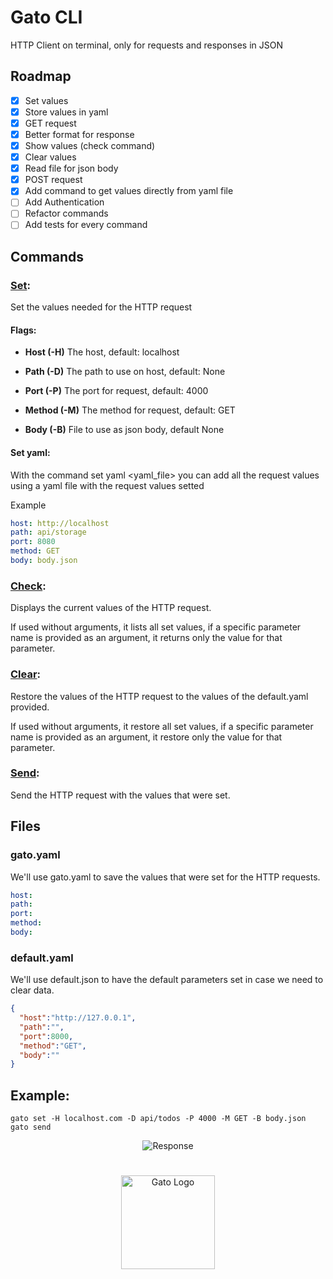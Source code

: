 # Gato CLI

HTTP Client on terminal, only for requests and responses in JSON

## Roadmap
- [x] Set values
- [x] Store values in yaml
- [x] GET request
- [x] Better format for response
- [x] Show values (check command)
- [x] Clear values
- [x] Read file for json body
- [x] POST request
- [x] Add command to get values directly from yaml file
- [ ] Add Authentication
- [ ] Refactor commands
- [ ] Add tests for every command

## Commands
### <ins>Set</ins>:
Set the values needed for the HTTP request

#### Flags:

- **Host (-H)** The host, default: localhost

- **Path (-D)** The path to use on host, default: None 

- **Port (-P)** The port for request, default: 4000

- **Method (-M)** The method for request, default: GET 

- **Body (-B)** File to use as json body, default None

#### Set yaml:
With the command set yaml <yaml_file> you can add all the request values using a yaml file with the request values setted

Example
``` yaml
host: http://localhost
path: api/storage
port: 8080
method: GET
body: body.json
```

### <ins>Check</ins>:
Displays the current values of the HTTP request.

If used without arguments, it lists all set values, if a specific parameter name is provided as an argument, it returns only the value for that parameter.

### <ins>Clear</ins>:
Restore the values of the HTTP request to the values of the default.yaml provided.

If used without arguments, it restore all set values, if a specific parameter name is provided as an argument, it restore only the value for that parameter.


### <ins>Send</ins>:
Send the HTTP request with the values that were set.

## Files

### gato.yaml
We'll use gato.yaml to save the values that were set for the HTTP requests.

``` yaml
host: 
path:
port: 
method:
body:
```

### default.yaml

We'll use default.json to have the default parameters set in case we need to clear data.

``` json
{
  "host":"http://127.0.0.1",
  "path":"",
  "port":8000,
  "method":"GET",
  "body":""
}
```

## Example:

```
gato set -H localhost.com -D api/todos -P 4000 -M GET -B body.json
gato send
```
<p align="center">
  <img src="https://github.com/user-attachments/assets/1cfcb045-b4da-4546-9ce9-4d9a638be93c", alt="Response" />
</p>

<h1></h1>

<p align="center">
  <img src="https://github.com/user-attachments/assets/5c1d6653-690d-47e5-9917-a60902738241", width="150", height="150", alt="Gato Logo" /> 
</p>
